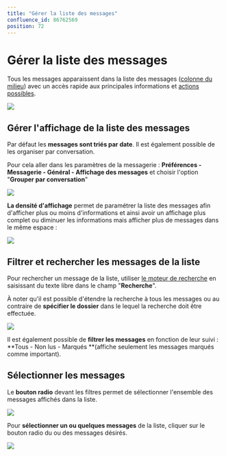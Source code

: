 ```yaml
---
title: "Gérer la liste des messages"
confluence_id: 86762569
position: 72
---
```

# Gérer la liste des messages


Tous les messages apparaissent dans la liste des messages ([colonne du milieu](/STAGING/Guide_de_l_utilisateur_4.7/La_messagerie_4.7/Découvrir_la_messagerie/)) avec un accès rapide aux principales informations et [actions possibles](/STAGING/Guide_de_l_utilisateur_4.7/La_messagerie_4.7/Classer_et_suivre_les_messages/).


![](../../../attachments/86762569/86764503.png)

## Gérer l'affichage de la liste des messages

Par défaut les **messages sont triés par date**. Il est également possible de les organiser par conversation.

Pour cela aller dans les paramètres de la messagerie : **Préférences - Messagerie - Général - Affichage des messages** et choisir l'option "**Grouper par conversation**"


![](../../../attachments/86762569/86764502.png)


**La densité d'affichage** permet de paramétrer la liste des messages afin d'afficher plus ou moins d'informations et ainsi avoir un affichage plus complet ou diminuer les informations mais afficher plus de messages dans le même espace :

![](../../../attachments/86762569/86764501.png)


## Filtrer et rechercher les messages de la liste

Pour rechercher un message de la liste, utiliser [le moteur de recherche](/STAGING/Guide_de_l_utilisateur_4.7/Découvrir_la_solution_BlueMind/) en saisissant du texte libre dans le champ "**Recherche**".

À noter qu'il est possible d'étendre la recherche à tous les messages ou au contraire de **spécifier le dossier** dans le lequel la recherche doit être effectuée.

![](../../../attachments/86762569/86764500.png)

Il est également possible de **filtrer les messages** en fonction de leur suivi : **Tous - Non lus - Marqués **(affiche seulement les messages marqués comme important).


## Sélectionner les messages

Le **bouton radio** devant les filtres permet de sélectionner l'ensemble des messages affichés dans la liste.

![](../../../attachments/86762569/86764499.png)


Pour **sélectionner un ou quelques messages** de la liste, cliquer sur le bouton radio du ou des messages désirés.

![](../../../attachments/86762569/86764498.png)


